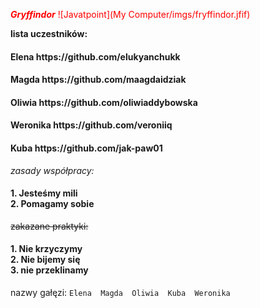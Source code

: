 <span style="color:red" h2>***Gryffindor***<span >
![Javatpoint](My Computer/imgs/fryffindor.jfif)


**lista uczestników:**
<h4>Elena https://github.com/elukyanchukk</h4>
<h4>Magda https://github.com/maagdaidziak</h4>
<h4>Oliwia https://github.com/oliwiaddybowska</h4>
<h4>Weronika https://github.com/veroniiq</h4>
<h4>Kuba https://github.com/jak-paw01</h4>



_zasady współpracy:_
<h4>1. Jesteśmy mili <br />
2. Pomagamy sobie  </h4>


~~zakazane praktyki:~~
<h4>1. Nie krzyczymy <br />
2. Nie bijemy się <br />
3. nie przeklinamy </h4>

nazwy gałęzi:
`Elena 
Magda 
Oliwia 
Kuba 
Weronika`


